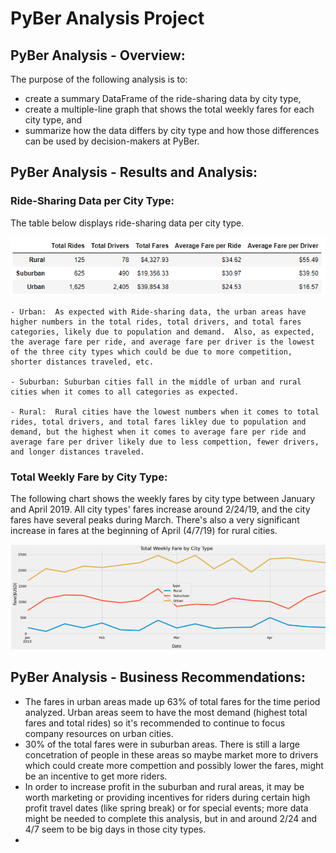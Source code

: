 # PyBer Analysis Project

## PyBer Analysis - Overview:

The purpose of the following analysis is to:
- create a summary DataFrame of the ride-sharing data by city type, 
- create a multiple-line graph that shows the total weekly fares for each city type, and
- summarize how the data differs by city type and how those differences can be used by decision-makers at PyBer.

## PyBer Analysis - Results and Analysis:

### Ride-Sharing Data per City Type:

  The table below displays ride-sharing data per city type.

  ![Pyber_Summary_Dataframe](Resources/Pyber_Summary_Dataframe.PNG)

    - Urban:  As expected with Ride-sharing data, the urban areas have higher numbers in the total rides, total drivers, and total fares categories, likely due to population and demand.  Also, as expected, the average fare per ride, and average fare per driver is the lowest of the three city types which could be due to more competition, shorter distances traveled, etc.

    - Suburban: Suburban cities fall in the middle of urban and rural cities when it comes to all categories as expected.

    - Rural:  Rural cities have the lowest numbers when it comes to total rides, total drivers, and total fares likley due to population and demand, but the highest when it comes to average fare per ride and average fare per driver likely due to less compettion, fewer drivers, and longer distances traveled.

### Total Weekly Fare by City Type:

The following chart shows the weekly fares by city type between January and April 2019.  All city types' fares increase around 2/24/19, and the city fares have several peaks during March.  There's also a very significant increase in fares at the beginning of April (4/7/19) for rural cities.

![PyBer_Weekly_Fare_Line_Chart](Resources/PyBer_Weekly_Fare_Line_Chart.PNG)

## PyBer Analysis - Business Recommendations:

- The fares in urban areas made up 63% of total fares for the time period analyzed.  Urban areas seem to have the most demand (highest total fares and total rides) so it's recommended to continue to focus company resources on urban cities.
- 30% of the total fares were in suburban areas.  There is still a large concetration of people in these areas so maybe market more to drivers which could create more compettion and possibly lower the fares, might be an incentive to get more riders.
- In order to increase profit in the suburban and rural areas, it may be worth marketing or providing incentives for riders during certain high profit travel dates (like spring break) or for special events; more data might be needed to complete this analysis, but in and around 2/24 and 4/7 seem to be big days in those city types.
- 
